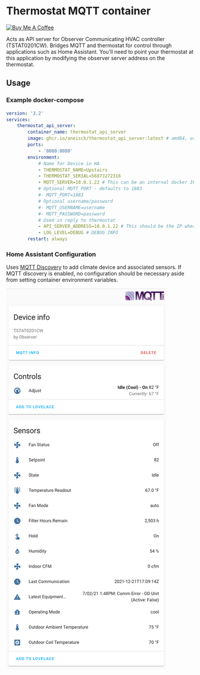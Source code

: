 # Thermostat MQTT container
<a href="https://www.buymeacoffee.com/aneisch" target="_blank"><img src="https://cdn.buymeacoffee.com/buttons/default-black.png" width="150px" height="35px" alt="Buy Me A Coffee" style="height: 35px !important;width: 150px !important;" ></a><br>

Acts as API server for Observer Communicating HVAC controller (TSTAT0201CW). Bridges MQTT and thermostat for control through applications such as Home Assistant. You'll need to point your thermostat at this application by modifying the observer server address on the thermostat.

## Usage


### Example docker-compose

```yaml
version: '3.2'
services:
    thermostat_api_server:
        container_name: thermostat_api_server
        image: ghcr.io/aneisch/thermostat_api_server:latest # amd64, or latest-arm64 for ARM devices
        ports:
            - '8080:8080'
        environment:
            # Name for Device in HA
            - THERMOSTAT_NAME=Upstairs
            - THERMOSTAT_SERIAL=5687J272316
            - MQTT_SERVER=10.0.1.22 # This can be an internal docker IP or an IP on your "real" network that exposes the MQTT service
            # Optional MQTT_PORT - defaults to 1883
            #- MQTT_PORT=1883
            # Optional username/password
            #- MQTT_USERNAME=username
            #- MQTT_PASSWORD=password
            # Used in reply to thermostat
            - API_SERVER_ADDRESS=10.0.1.22 # This should be the IP where a wifi client can access this container port 8080, NOT an internal docker IP
            - LOG_LEVEL=DEBUG # DEBUG INFO
        restart: always
```
### Home Assistant Configuration

Uses [MQTT Discovery](https://www.home-assistant.io/docs/mqtt/discovery/) to add climate device and associated sensors. If MQTT discovery is enabled, no configuration should be necessary aside from setting container environment variables.  

![Home Assistant Entities](entities.png)
